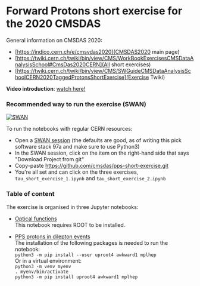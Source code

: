 # Forward Protons short exercise for the 2020 CMSDAS

General information on CMSDAS 2020:
* [https://indico.cern.ch/e/cmsvdas2020](CMSDAS2020 main page)
* [https://twiki.cern.ch/twiki/bin/view/CMS/WorkBookExercisesCMSDataAnalysisSchool#CmsDas2020CERN](All short exercises)
* [https://twiki.cern.ch/twiki/bin/view/CMS/SWGuideCMSDataAnalysisSchoolCERN2020TaggedProtonsShortExercise](Exercise Twiki)

**Video introduction**: [watch here!](https://videos.cern.ch/video/0000000)

### Recommended way to run the exercise (SWAN)
[![SWAN](https://swanserver.web.cern.ch/swanserver/images/badge_swan_white_150.png)](https://cern.ch/swanserver/cgi-bin/go/?projurl=https://github.com/cmsdas/pps-short-exercise.git)

To run the notebooks with regular CERN resources:
* Open a [SWAN session](swan.cern.ch) (the defaults are good, as of writing this pick software stack 97a and make sure to use Python3)
* In the SWAN session, click on the item on the right-hand side that says "Download Project from git"
* Copy-paste https://github.com/cmsdas/pps-short-exercise.git
* You're all set and can click on the three exercises, `tau_short_exercise_1.ipynb` and `tau_short_exercise_2.ipynb`

### Table of content

The exercise is organised in three Jupyter notebooks:

* [Optical functions](https://nbviewer.jupyter.org/github/cmsdas/pps-short-exercise/blob/master/Optical-Functions.ipynb)  
This notebook requires ROOT to be installed.
 
* [PPS protons in dilepton events](https://nbviewer.jupyter.org/cmsdas/pps-short-exercise/blob/master/Dilepton-Protons.ipynb)  
The installation of the following packages is needed to run the notebook:  
`python3 -m pip install --user uproot4 awkward1 mplhep`  
Or in a virtual environment:  
`python3 -m venv myenv`  
`. myenv/bin/activate`  
`python3 -m pip install uproot4 awkward1 mplhep`

